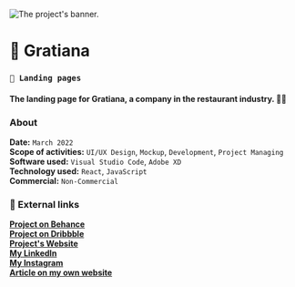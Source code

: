![The project's banner.](https:example.com/)

# 📌 Gratiana

### `🛬 Landing pages`

#### The landing page for Gratiana, a company in the restaurant industry. 🧑‍🍳

### About

**Date:** `March 2022`\
**Scope of activities:** `UI/UX Design`, `Mockup`, `Development`, `Project Managing`\
**Software used:** `Visual Studio Code`, `Adobe XD`\
**Technology used:** `React`, `JavaScript`\
**Commercial:** `Non-Commercial`

### 🔗 External links

**[Project on Behance](https://behance.net/)**\
**[Project on Dribbble](https://dribbble.com/)**\
**[Project's Website](https://example.com/)**\
**[My LinkedIn](https://linkedin.com/)**\
**[My Instagram](https://www.instagram.com/)**\
**[Article on my own website](https://www.example.com/)**
